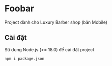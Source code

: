 # Foobar

Project dành cho Luxury Barber shop (bản Mobile)

## Cài đặt

Sử dụng Node.js (>= 18.0) để cài đặt project

```bash
npm i package.json
```
